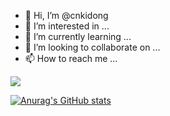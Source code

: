 - 👋 Hi, I’m @cnkidong
- 👀 I’m interested in ...
- 🌱 I’m currently learning ...
- 💞️ I’m looking to collaborate on ...
- 📫 How to reach me ...

<img algin="right" src="https://github-readme-stats.vercel.app/api?username=cnkidong&show_icons=true&theme=radical"/>

[![Anurag's GitHub stats](https://github-readme-stats.vercel.app/api?username=cnkidong&show_icons=true&theme=radical)](https://github.com/anuraghazra/github-readme-stats)

